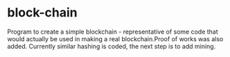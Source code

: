 # block-chain
Program to create a simple blockchain - representative of some code that would actually be used in
making a real blockchain.Proof of works was also added.  Currently similar hashing is coded, the next step is to
add mining.
